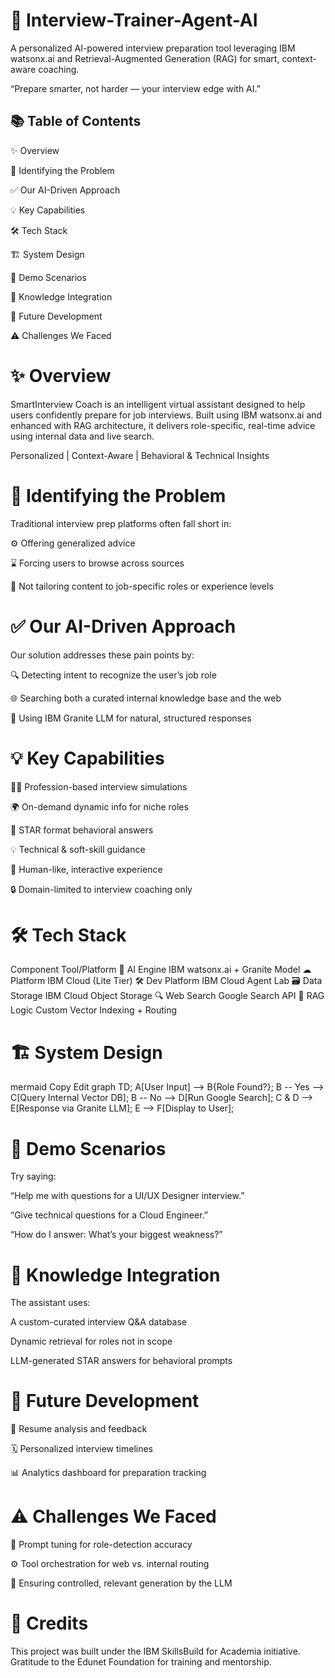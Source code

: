 # 🤖 Interview-Trainer-Agent-AI
A personalized AI-powered interview preparation tool leveraging IBM watsonx.ai and Retrieval-Augmented Generation (RAG) for smart, context-aware coaching.

“Prepare smarter, not harder — your interview edge with AI.”

## 📚 Table of Contents
✨ Overview

🎯 Identifying the Problem

✅ Our AI-Driven Approach

💡 Key Capabilities

🛠 Tech Stack

🏗 System Design

🚀 Demo Scenarios

🧠 Knowledge Integration

🔮 Future Development

⚠ Challenges We Faced

# ✨ Overview
SmartInterview Coach is an intelligent virtual assistant designed to help users confidently prepare for job interviews. Built using IBM watsonx.ai and enhanced with RAG architecture, it delivers role-specific, real-time advice using internal data and live search.

Personalized | Context-Aware | Behavioral & Technical Insights

# 🎯 Identifying the Problem
Traditional interview prep platforms often fall short in:

⚙ Offering generalized advice

⌛ Forcing users to browse across sources

👤 Not tailoring content to job-specific roles or experience levels

# ✅ Our AI-Driven Approach
Our solution addresses these pain points by:

🔍 Detecting intent to recognize the user’s job role

🌐 Searching both a curated internal knowledge base and the web

🧠 Using IBM Granite LLM for natural, structured responses

# 💡 Key Capabilities
👩‍💼 Profession-based interview simulations

🌍 On-demand dynamic info for niche roles

💬 STAR format behavioral answers

💡 Technical & soft-skill guidance

🧘 Human-like, interactive experience

🔒 Domain-limited to interview coaching only

# 🛠 Tech Stack
Component	Tool/Platform
🧠 AI Engine	IBM watsonx.ai + Granite Model
☁ Platform	IBM Cloud (Lite Tier)
🛠 Dev Platform	IBM Cloud Agent Lab
🗃 Data Storage	IBM Cloud Object Storage
🔍 Web Search	Google Search API
🧠 RAG Logic	Custom Vector Indexing + Routing

# 🏗 System Design
mermaid
Copy
Edit
graph TD;
A[User Input] --> B{Role Found?};
B -- Yes --> C[Query Internal Vector DB];
B -- No --> D[Run Google Search];
C & D --> E[Response via Granite LLM];
E --> F[Display to User];
# 🚀 Demo Scenarios
Try saying:

“Help me with questions for a UI/UX Designer interview.”

“Give technical questions for a Cloud Engineer.”

“How do I answer: What’s your biggest weakness?”

# 🧠 Knowledge Integration
The assistant uses:

A custom-curated interview Q&A database

Dynamic retrieval for roles not in scope

LLM-generated STAR answers for behavioral prompts

# 🔮 Future Development
🔄 Resume analysis and feedback

🗓 Personalized interview timelines

📊 Analytics dashboard for preparation tracking

# ⚠ Challenges We Faced
🧪 Prompt tuning for role-detection accuracy

⚙ Tool orchestration for web vs. internal routing

🧠 Ensuring controlled, relevant generation by the LLM

# 🙌 Credits
This project was built under the IBM SkillsBuild for Academia initiative.
Gratitude to the Edunet Foundation for training and mentorship.

